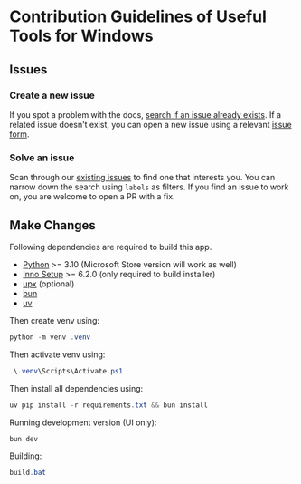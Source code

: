 # Contribution Guidelines of Useful Tools for Windows

## Issues

### Create a new issue

If you spot a problem with the docs, [search if an issue already exists](https://docs.github.com/en/github/searching-for-information-on-github/searching-on-github/searching-issues-and-pull-requests#search-by-the-title-body-or-comments).
If a related issue doesn't exist,
you can open a new issue using a relevant [issue form](https://github.com/fluentmoheshwar/useful-tools/issues/new/choose).

### Solve an issue

Scan through our
[existing issues](https://github.com/fluentmoheshwar/useful-tools/issues/)
to find one that interests you.
You can narrow down the search using `labels` as filters. If you find an issue to
work on, you are welcome to open a PR with a fix.

## Make Changes

Following dependencies are required to build this app.

-   [Python](https://www.python.org/) >= 3.10
    (Microsoft Store version will work as well)
-   [Inno Setup](https://jrsoftware.org/isinfo.php) >= 6.2.0
    (only required to build installer)
-   [upx](https://upx.github.io/) (optional)
-   [bun](https://bun.sh)
-   [uv](https://github.com/astral-sh/uv)

Then create venv using:

```powershell
python -m venv .venv
```

Then activate venv using:

```powershell
.\.venv\Scripts\Activate.ps1
```

Then install all dependencies using:

```powershell
uv pip install -r requirements.txt && bun install
```

Running development version (UI only):

```powershell
bun dev
```

Building:

```powershell
build.bat
```
